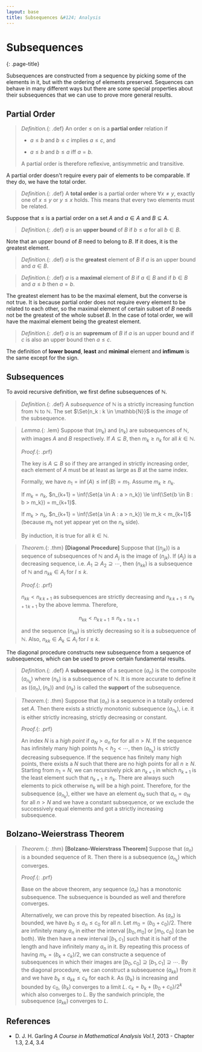 ```yaml
---
layout: base
title: Subsequences &#124; Analysis
---
```


# Subsequences
{: .page-title}

Subsequences are constructed from a sequence by picking some of the elements in it, but with the ordering of elements preserved.
Sequences can behave in many different ways but there are some special properties about their subsequences that we can use to prove more general results.

## Partial Order

> *Definition.*{: .def}
> An order $\le$ on is a **partial order** relation if
>
> + $a \le b$ and $b \le c$ implies $a \le c$, and
>
> + $a \le b$ and $b \le a$ iff $a = b$.
>
> A partial order is therefore reflexive, antisymmetric and transitive.

A partial order doesn't require every pair of elements to be comparable. If they do, we have the total order.

> *Definition.*{: .def}
> A **total order** is a partial order where $\forall x \not= y$, exactly one of $x \le y$ or $y \le x$ holds.
> This means that every two elements must be related.

Suppose that $\le$ is a partial order on a set $A$ and $a \in A$ and $B \subseteq A$.

> *Definition.*{: .def}
> $a$ is an **upper bound** of $B$ if $b \le a$ for all $b \in B$.

Note that an upper bound of $B$ need to belong to $B$. If it does, it is the greatest element.

> *Definition.*{: .def}
> $a$ is the **greatest** element of $B$ if $a$ is an upper bound and $a \in B$.

> *Definition.*{: .def}
> $a$ is a **maximal** element of $B$ if $a \in B$ and if $b \in B$ and $a \le b$ then $a = b$.

The greatest element has to be the maximal element, but the converse is not true.
It is because partial order does not require every element to be related to each other,
so the maximal element of certain subset of $B$ needs not be the greatest of the whole subset $B$.
In the case of total order, we will have the maximal element being the greatest element.

> *Definition.*{: .def}
> $a$ is an **supremum** of $B$ if $a$ is an upper bound and if $c$ is also an upper bound then $a \le c$.

The definition of **lower bound**, **least** and **minimal** element and **infimum** is the same except for the sign.

## Subsequences

To avoid recursive definition, we first define subsequences of $\mathbb{N}$.

> *Definition.*{: .def}
> A _subsequence_ of $\mathbb{N}$ is a strictly increasing function from $\mathbb{N}$ to $\mathbb{N}$.
> The set $\Set{n_k : k \in \mathbb{N}}$ is the _image_ of the subsequence.

> *Lemma.*{: .lem}
> Suppose that $(m_k)$ and $(n_k)$ are subsequences of $\mathbb{N}$, with images $A$ and $B$ respectively.
> If $A \subseteq B$, then $m_k \ge n_k$ for all $k \in \mathbb{N}$.
>
> *Proof.*{: .prf}
>
> The key is $A \subseteq B$ so if they are arranged in strictly increasing order, each element of $A$ must be at least as large as $B$ at the same index.
>
> Formally, we have $n_1 = \inf(A) \le \inf(B) = m_1$. Assume $m_k \ge n_k$.
>
> If $m_k = n_k$, $n_{k+1} = \inf(\Set{a \in A : a > n_k}) \le \inf(\Set{b \in B : b > m_k}) = m_{k+1}$.
>
> If $m_k > n_k$, $n_{k+1} = \inf(\Set{a \in A : a > n_k}) \le m_k < m_{k+1}$ (because $m_k$ not yet appear yet on the $n_k$ side).
>
> By induction, it is true for all $k \in \mathbb{N}$.

> *Theorem.*{: .thm}
> **[Diagonal Procedure]**
> Suppose that $((n_{jk}))$ is a sequence of subsequences of $\mathbb{N}$ and $A_j$ is the image of $(n_{jk})$.
> If $(A_j)$ is a decreasing sequence, i.e. $A_1 \supseteq A_2 \supseteq \cdots$,
> then $(n_{kk})$ is a subsequence of $\mathbb{N}$ and $n_{kk} \in A_l$ for $l \le k$.
>
> *Proof.*{: .prf}
>
> $n_{kk} < n_{k\,k+1}$ as subsequences are strictly decreasing and $n_{k\,k+1} \le n_{k+1\,k+1}$ by the above lemma.
> Therefore,
>
> $$
  n_{kk} < n_{k\,k+1} \le n_{k+1\,k+1}
  $$
>
> and the sequence $(n_{kk})$ is strictly decreasing so it is a subsequence of $\mathbb{N}$.
> Also, $n_{kk} \in A_k \subseteq A_l$ for $l \le k$.

The diagonal procedure constructs new subsequence from a sequence of subsequences, which can be used to prove certain fundamental results.

> *Definition.*{: .def}
> A **subsequence** of a sequence $(a_n)$ is the composite $(a_{n_k})$ where $(n_k)$ is a subsequence of $\mathbb{N}$.
> It is more accurate to define it as $((a_n), (n_k))$ and $(n_k)$ is called the **support** of the subsequence.

> *Theorem.*{: .thm}
> Suppose that $(a_n)$ is a sequence in a totally ordered set $A$.
> Then there exists a strictly monotonic subsequence $(a_{n_k})$, i.e. it is either strictly increasing, strictly decreasing or constant.
>
> *Proof.*{: .prf}
>
> An index $N$ is a _high point_ if $a_N > a_n$ for for all $n > N$.
> If the sequence has infinitely many high points $h_1 < h_2 < \cdots$, then $(a_{h_k})$ is strictly decreasing subsequence.
> If the sequence has finitely many high points, there exists a $N$ such that there are no high points for all $n \ge N$.
> Starting from $n_1 = N$, we can recursively pick an $n_{k+1}$ in which $n_{k+1}$ is the least element such that $n_{k+1} \ge n_k$.
> There are always such elements to pick otherwise $n_k$ will be a high point.
> Therefore, for the subsequence $(a_{n_k})$, either we have an element $a_N$ such that $a_n = a_N$ for all $n > N$ and we have a constant subsequence,
> or we exclude the successively equal elements and got a strictly increasing subsequence.

## Bolzano-Weierstrass Theorem

> *Theorem.*{: .thm}
> **[Bolzano-Weierstrass Theorem]**
> Suppose that $(a_n)$ is a bounded sequence of $\mathbb{R}$. Then there is a subsequence $(a_{n_k})$ which converges.
>
> *Proof.*{: .prf}
>
> Base on the above theorem, any sequence $(a_n)$ has a monotonic subsequence. The subsequence is bounded as well and therefore converges.
>
> Alternatively, we can prove this by repeated bisection. As $(a_n)$ is bounded, we have $b_0 \le a_n \le c_0$ for all $n$.
> Let $m_0 = (b_0 + c_0) / 2$. There are infinitely many $a_n$ in either the interval $[b_0, m_0]$ or $[m_0, c_0]$ (can be both).
> We then have a new interval $[b_1, c_1]$ such that it is half of the length and have infinitely many $a_n$ in it.
> By repeating this process of having $m_k = (b_k + c_k)/2$, we can constructe a sequence of subsequences in which their images are $[b_0, c_0] \supseteq [b_1, c_1] \supseteq \cdots$.
> By the diagonal procedure, we can construct a subsequence $(a_{kk})$ from it and we have $b_k \le a_{kk} \le c_k$ for each $k$.
> As $(b_k)$ is increasing and bounded by $c_0$, $(b_k)$ converges to a limit $L$.
> $c_k = b_k + (b_0 + c_0)/2^k$ which also converges to $L$.
> By the sandwich principle, the subsequence $(a_{kk})$ converges to $L$.

## References

* D. J. H. Garling _A Course in Mathematical Analysis Vol.1_, 2013 - Chapter 1.3, 2.4, 3.4
